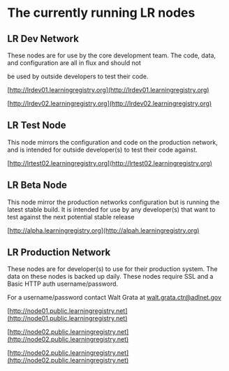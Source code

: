 # The currently running LR nodes

## LR Dev Network
These nodes are for use by the core development team.  The code, data, and configuration are all in flux and should not

be used by outside developers to test their code.

[http://lrdev01.learningregistry.org](http://lrdev01.learningregistry.org)

[http://lrdev02.learningregistry.org](http://lrdev02.learningregistry.org)

## LR Test Node
This node mirrors the configuration and code on the production network, and is intended for outside developer(s) to test
their code against.

[http://lrtest02.learningregistry.org](http://lrtest02.learningregistry.org)

## LR Beta Node

This node mirror the production networks configuration but is running the latest stable build.  It is intended for use by any developer(s) that want to test against the next potential stable release

[http://alpha.learningregistry.org](http://alpah.learningregistry.org)

## LR Production Network

These nodes are for developer(s) to use for their production system.  The data on these nodes is backed up daily.  These nodes require SSL and a Basic HTTP auth username/password.  

For a username/password contact Walt Grata at walt.grata.ctr@adlnet.gov

[http://node01.public.learningregistry.net](http://node01.public.learningregistry.net)

[http://node02.public.learningregistry.net](http://node02.public.learningregistry.net)

[http://node02.public.learningregistry.net](http://node02.public.learningregistry.net)